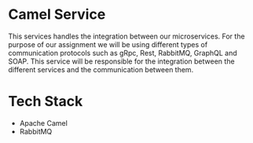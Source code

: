 # Camel Service
This services handles the integration between our microservices. For the purpose of our assignment we will be using different types of communication protocols such as gRpc, Rest,
RabbitMQ, GraphQL and SOAP. This service will be responsible for the integration between the different services and the communication between them.

# Tech Stack
* Apache Camel
* RabbitMQ